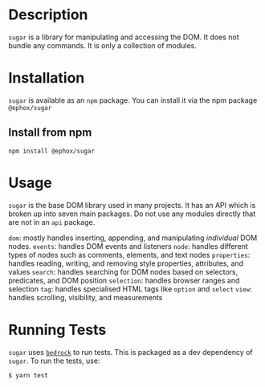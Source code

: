 # Description

`sugar` is a library for manipulating and accessing the DOM. It does not bundle any commands. It is only a collection of modules.

# Installation

`sugar` is available as an `npm` package. You can install it via the npm package `@ephox/sugar`

## Install from npm

`npm install @ephox/sugar`

# Usage

`sugar` is the base DOM library used in many projects. It has an API which is broken up into seven main packages. Do not use any modules directly that are not in an `api` package.

`dom`: mostly handles inserting, appending, and manipulating *individual* DOM nodes.
`events`: handles DOM events and listeners
`node`: handles different types of nodes such as comments, elements, and text nodes
`properties`: handles reading, writing, and removing style properties, attributes, and values
`search`: handles searching for DOM nodes based on selectors, predicates, and DOM position
`selection`: handles browser ranges and selection
`tag`: handles specialised HTML tags like `option` and `select`
`view`: handles scrolling, visibility, and measurements

# Running Tests

`sugar` uses [`bedrock`](https://www.npmjs.com/package/@ephox/bedrock) to run tests. This is packaged as a dev dependency of `sugar`. To run the tests, use:

`$ yarn test`
